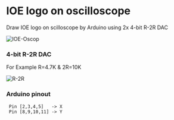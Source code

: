 # IOE logo on oscilloscope
Draw IOE logo on scilloscope by Arduino using 2x 4-bit R-2R DAC

![IOE-Oscop](https://user-images.githubusercontent.com/64005694/210705944-34c88b8a-e581-4914-9c66-e3a27d1cbbb9.jpg)

### 4-bit R-2R DAC

For Example R=4.7K & 2R=10K

![R-2R](https://user-images.githubusercontent.com/64005694/210714787-4a10afe7-5644-4687-9727-da9168eb4154.jpg)

### Arduino pinout
```
 Pin [2,3,4,5]   -> X
 Pin [8,9,10,11] -> Y
```

